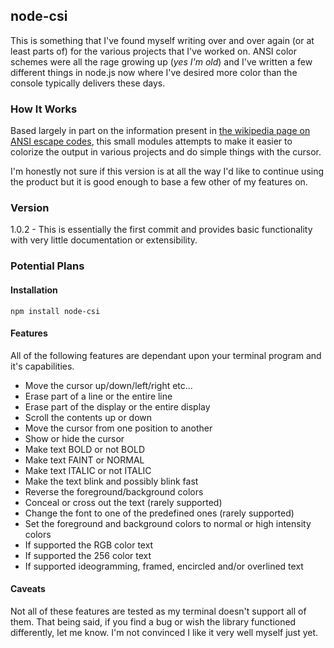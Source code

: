 ## node-csi
This is something that I've found myself writing over and over again (or at least parts of) for the various projects that I've worked on. ANSI color schemes were all the rage growing up (*yes I'm old*) and I've written a few different things in node.js now where I've desired more color than the console typically delivers these days.

### How It Works
Based largely in part on the information present in [the wikipedia page on ANSI escape codes](http://en.wikipedia.org/wiki/ANSI_escape_code), this small modules attempts to make it easier to colorize the output in various projects and do simple things with the cursor.

I'm honestly not sure if this version is at all the way I'd like to continue using the product but it is good enough to base a few other of my features on.

### Version

1.0.2 - This is essentially the first commit and provides basic functionality with very little documentation or extensibility.

### Potential Plans

#### Installation
`npm install node-csi`

#### Features
All of the following features are dependant upon your terminal program and it's capabilities.

- Move the cursor up/down/left/right etc...
- Erase part of a line or the entire line
- Erase part of the display or the entire display
- Scroll the contents up or down
- Move the cursor from one position to another
- Show or hide the cursor
- Make text BOLD or not BOLD
- Make text FAINT or NORMAL
- Make text ITALIC or not ITALIC
- Make the text blink and possibly blink fast
- Reverse the foreground/background colors
- Conceal or cross out the text (rarely supported)
- Change the font to one of the predefined ones (rarely supported)
- Set the foreground and background colors to normal or high intensity colors
- If supported the RGB color text
- If supported the 256 color text
- If supported ideogramming, framed, encircled and/or overlined text

#### Caveats
Not all of these features are tested as my terminal doesn't support all of them. That being said, if you find a bug or wish the library functioned differently, let me know. I'm not convinced I like it very well myself just yet.
